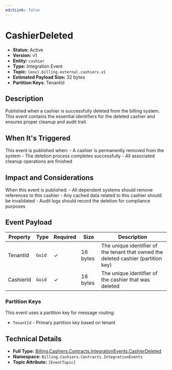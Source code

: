 ```yaml
---
editLink: false
---
```


# CashierDeleted

- **Status:** Active
- **Version:** v1
- **Entity:** `cashier`
- **Type:** Integration Event
- **Topic:** `{env}.billing.external.cashiers.v1`
- **Estimated Payload Size:** 32 bytes
- **Partition Keys**: TenantId
## Description

Published when a cashier is successfully deleted from the billing system. This event contains the essential identifiers for the deleted
                 cashier and ensures proper cleanup and audit trail.

## When It's Triggered

This event is published when:
                 - A cashier is permanently removed from the system
                 - The deletion process completes successfully
                 - All associated cleanup operations are finished

## Impact and Considerations

When this event is published:
                 - All dependent systems should remove references to this cashier
                 - Any cached data related to this cashier should be invalidated
                 - Audit logs should record the deletion for compliance purposes

## Event Payload

| Property | Type | Required | Size | Description |
| ----------------------------------------------------------------- | --------- | -------- | -------- | --------------------------------------------------------------------- |
| TenantId| `Guid` | ✓| 16 bytes | The unique identifier of the tenant that owned the deleted cashier (partition key) |
| CashierId| `Guid` | ✓| 16 bytes | The unique identifier of the cashier that was deleted |

### Partition Keys

This event uses a partition key for message routing:
- `TenantId` - Primary partition key based on tenant
## Technical Details

- **Full Type:** [Billing.Cashiers.Contracts.IntegrationEvents.CashierDeleted](https://[github.url.from.config.com]/Billing/Cashiers/Contracts/IntegrationEvents/CashierDeleted.cs)
- **Namespace:** `Billing.Cashiers.Contracts.IntegrationEvents`
- **Topic Attribute:** `[EventTopic]`
